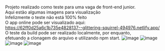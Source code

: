 Projeto realizado como teste para uma vaga de front-end junior. <br>
Aqui estão algumas imagens para visualização <br>
Infelizmente o teste não está 100% feito <br>
O app online pode ser visualizado aqui: https://62ff0d25a6c1b735e4828137--glittering-squirrel-494976.netlify.app/
O teste da build pode ser realizado localmente, por enquanto, <br> efetuando a clonagem do arquivo e utilizando npm start.
![image](https://user-images.githubusercontent.com/86805124/185531252-20c8060d-e7de-451b-b3e4-f718e8ff7d95.png)
![image](https://user-images.githubusercontent.com/86805124/185531400-805750b1-fc03-4d68-b2ab-3ff075d186c2.png)
![image](https://user-images.githubusercontent.com/86805124/185531511-76e9fe61-4622-4bd8-ac47-1ae15619895b.png)
![image](https://user-images.githubusercontent.com/86805124/185531680-690c5968-cf52-487c-b167-f10469027308.png)
